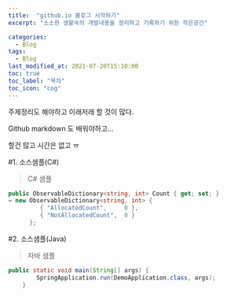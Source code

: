 ```yaml
---
title:  "github.io 블로그 시작하기"
excerpt: "소소한 생활속의 개발내용을 정리하고 기록하기 위한 작은공간"

categories:
  - Blog
tags:
  - Blog
last_modified_at: 2021-07-20T15:10:00
toc: true
toc_label: "목차"
toc_icon: "cog"
---
```


주제정리도 해야하고 이래저래 할 것이 많다.

Github markdown 도 배워야하고...

할건 많고 시간은 없고 ㅠ

#1. 소스샘플(C#)
> C# 샘플

```c#
public ObservableDictionary<string, int> Count { get; set; } 
= new ObservableDictionary<string, int> {
         { "AllocatedCount",     0 },
         { "NotAllocatedCount",  0 }
      };
```

#2. 소스샘플(Java)
> 자바 샘플

```java
public static void main(String[] args) {
        SpringApplication.run(DemoApplication.class, args);
    }
```